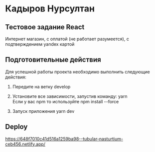 # Кадыров Нурсултан

## Тестовое задание React

Интернет магазин, с оплатой (не работает разумеется), с подтверждением yandex картой

## Подготовительные действия

Для успешной работы проекта необходимо выполнить следующие действия:

1. Передите на ветку develop

2. Установите все зависимости, запустив команду:
yarn  <br>
Если у вас npm то используйте npm install --force
3. Запуск приложения
yarn dev

## Deploy
https://648f7010c41d516a1259ba98--tubular-nasturtium-ceb456.netlify.app/
